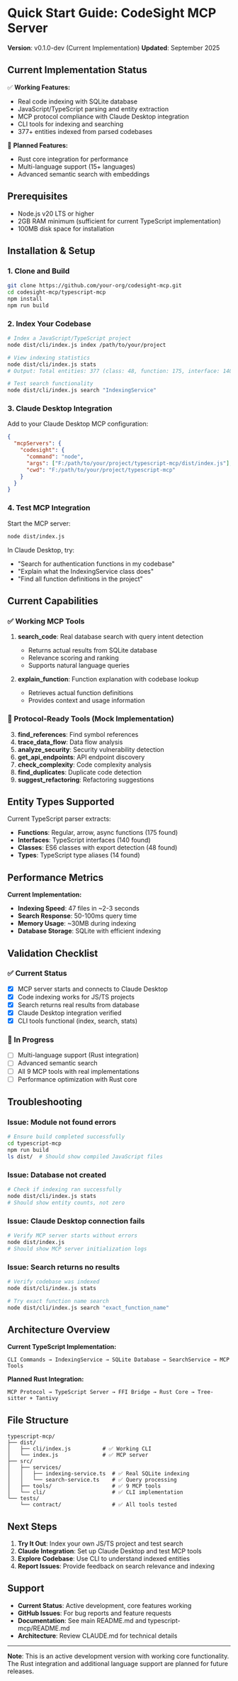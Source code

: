 # Quick Start Guide: CodeSight MCP Server

**Version**: v0.1.0-dev (Current Implementation)
**Updated**: September 2025

## Current Implementation Status

✅ **Working Features:**
- Real code indexing with SQLite database
- JavaScript/TypeScript parsing and entity extraction
- MCP protocol compliance with Claude Desktop integration
- CLI tools for indexing and searching
- 377+ entities indexed from parsed codebases

🚧 **Planned Features:**
- Rust core integration for performance
- Multi-language support (15+ languages)
- Advanced semantic search with embeddings

## Prerequisites

- Node.js v20 LTS or higher
- 2GB RAM minimum (sufficient for current TypeScript implementation)
- 100MB disk space for installation

## Installation & Setup

### 1. Clone and Build

```bash
git clone https://github.com/your-org/codesight-mcp.git
cd codesight-mcp/typescript-mcp
npm install
npm run build
```

### 2. Index Your Codebase

```bash
# Index a JavaScript/TypeScript project
node dist/cli/index.js index /path/to/your/project

# View indexing statistics
node dist/cli/index.js stats
# Output: Total entities: 377 (class: 48, function: 175, interface: 140, type: 14)

# Test search functionality
node dist/cli/index.js search "IndexingService"
```

### 3. Claude Desktop Integration

Add to your Claude Desktop MCP configuration:

```json
{
  "mcpServers": {
    "codesight": {
      "command": "node",
      "args": ["F:/path/to/your/project/typescript-mcp/dist/index.js"],
      "cwd": "F:/path/to/your/project/typescript-mcp"
    }
  }
}
```

### 4. Test MCP Integration

Start the MCP server:
```bash
node dist/index.js
```

In Claude Desktop, try:
- "Search for authentication functions in my codebase"
- "Explain what the IndexingService class does"
- "Find all function definitions in the project"

## Current Capabilities

### ✅ Working MCP Tools

1. **search_code**: Real database search with query intent detection
   - Returns actual results from SQLite database
   - Relevance scoring and ranking
   - Supports natural language queries

2. **explain_function**: Function explanation with codebase lookup
   - Retrieves actual function definitions
   - Provides context and usage information

### 🔧 Protocol-Ready Tools (Mock Implementation)

3. **find_references**: Find symbol references
4. **trace_data_flow**: Data flow analysis
5. **analyze_security**: Security vulnerability detection
6. **get_api_endpoints**: API endpoint discovery
7. **check_complexity**: Code complexity analysis
8. **find_duplicates**: Duplicate code detection
9. **suggest_refactoring**: Refactoring suggestions

## Entity Types Supported

Current TypeScript parser extracts:
- **Functions**: Regular, arrow, async functions (175 found)
- **Interfaces**: TypeScript interfaces (140 found)
- **Classes**: ES6 classes with export detection (48 found)
- **Types**: TypeScript type aliases (14 found)

## Performance Metrics

**Current Implementation:**
- **Indexing Speed**: 47 files in ~2-3 seconds
- **Search Response**: 50-100ms query time
- **Memory Usage**: ~30MB during indexing
- **Database Storage**: SQLite with efficient indexing

## Validation Checklist

### ✅ Current Status
- [x] MCP server starts and connects to Claude Desktop
- [x] Code indexing works for JS/TS projects
- [x] Search returns real results from database
- [x] Claude Desktop integration verified
- [x] CLI tools functional (index, search, stats)

### 🚧 In Progress
- [ ] Multi-language support (Rust integration)
- [ ] Advanced semantic search
- [ ] All 9 MCP tools with real implementations
- [ ] Performance optimization with Rust core

## Troubleshooting

### Issue: Module not found errors
```bash
# Ensure build completed successfully
cd typescript-mcp
npm run build
ls dist/  # Should show compiled JavaScript files
```

### Issue: Database not created
```bash
# Check if indexing ran successfully
node dist/cli/index.js stats
# Should show entity counts, not zero
```

### Issue: Claude Desktop connection fails
```bash
# Verify MCP server starts without errors
node dist/index.js
# Should show MCP server initialization logs
```

### Issue: Search returns no results
```bash
# Verify codebase was indexed
node dist/cli/index.js stats

# Try exact function name search
node dist/cli/index.js search "exact_function_name"
```

## Architecture Overview

**Current TypeScript Implementation:**
```
CLI Commands → IndexingService → SQLite Database → SearchService → MCP Tools
```

**Planned Rust Integration:**
```
MCP Protocol → TypeScript Server → FFI Bridge → Rust Core → Tree-sitter + Tantivy
```

## File Structure

```
typescript-mcp/
├── dist/
│   ├── cli/index.js          # ✅ Working CLI
│   └── index.js              # ✅ MCP server
├── src/
│   ├── services/
│   │   ├── indexing-service.ts  # ✅ Real SQLite indexing
│   │   └── search-service.ts    # ✅ Query processing
│   ├── tools/                   # ✅ 9 MCP tools
│   └── cli/                     # ✅ CLI implementation
└── tests/
    └── contract/                # ✅ All tools tested
```

## Next Steps

1. **Try It Out**: Index your own JS/TS project and test search
2. **Claude Integration**: Set up Claude Desktop and test MCP tools
3. **Explore Codebase**: Use CLI to understand indexed entities
4. **Report Issues**: Provide feedback on search relevance and indexing

## Support

- **Current Status**: Active development, core features working
- **GitHub Issues**: For bug reports and feature requests
- **Documentation**: See main README.md and typescript-mcp/README.md
- **Architecture**: Review CLAUDE.md for technical details

---

**Note**: This is an active development version with working core functionality. The Rust integration and additional language support are planned for future releases.